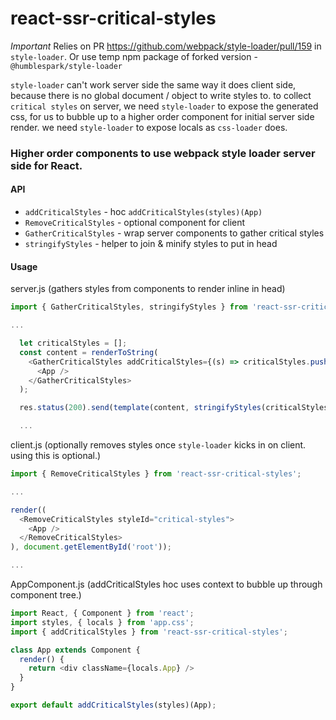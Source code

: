 # react-ssr-critical-styles

*Important*
Relies on PR https://github.com/webpack/style-loader/pull/159 in `style-loader`.
Or use temp npm package of forked version - `@humblespark/style-loader`

`style-loader` can't work server side the same way it does client side, because there is no global document / object
to write styles to. to collect `critical styles` on server, we need `style-loader` to expose the generated css, for us
to bubble up to a higher order component for initial server side render. we need `style-loader` to expose locals
as `css-loader` does.

### Higher order components to use webpack style loader server side for React.

#### API
- `addCriticalStyles` - hoc `addCriticalStyles(styles)(App)`
- `RemoveCriticalStyles` - optional component for client
- `GatherCriticalStyles` - wrap server components to gather critical styles
- `stringifyStyles` - helper to join & minify styles to put in head

#### Usage

server.js (gathers styles from components to render inline in head)
```javascript
import { GatherCriticalStyles, stringifyStyles } from 'react-ssr-critical-styles';

...

  let criticalStyles = [];
  const content = renderToString(
    <GatherCriticalStyles addCriticalStyles={(s) => criticalStyles.push(s)}>
      <App />
    </GatherCriticalStyles>
  );

  res.status(200).send(template(content, stringifyStyles(criticalStyles)));

  ...
```

client.js (optionally removes styles once `style-loader` kicks in on client. using this is optional.)
```javascript
import { RemoveCriticalStyles } from 'react-ssr-critical-styles';

...

render((
  <RemoveCriticalStyles styleId="critical-styles">
    <App />
  </RemoveCriticalStyles>
), document.getElementById('root'));

...
```

AppComponent.js (addCriticalStyles hoc uses context to bubble up through component tree.)
```javascript
import React, { Component } from 'react';
import styles, { locals } from 'app.css';
import { addCriticalStyles } from 'react-ssr-critical-styles';

class App extends Component {
  render() {
    return <div className={locals.App} />
  }
}

export default addCriticalStyles(styles)(App);
```
